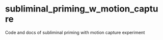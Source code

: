 # subliminal_priming_w_motion_capture
Code and docs of subliminal priming with motion capture experiment
